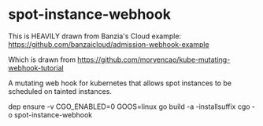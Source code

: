 # spot-instance-webhook

This is HEAVILY drawn from Banzia's Cloud example: https://github.com/banzaicloud/admission-webhook-example

Which is drawn from https://github.com/morvencao/kube-mutating-webhook-tutorial

A mutating web hook for kubernetes that allows spot instances to be scheduled on tainted instances.

dep ensure -v
CGO_ENABLED=0 GOOS=linux go build -a -installsuffix cgo -o spot-instance-webhook

